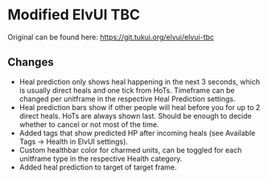 # Modified ElvUI TBC
Original can be found here: https://git.tukui.org/elvui/elvui-tbc

## Changes
* Heal prediction only shows heal happening in the next 3 seconds, which is usually direct heals and one tick from HoTs. Timeframe can be changed per unitframe in the respective Heal Prediction settings.
* Heal prediction bars show if other people will heal before you for up to 2 direct heals. HoTs are always shown last. Should be enough to decide whether to cancel or not most of the time.
* Added tags that show predicted HP after incoming heals (see Available Tags -> Health in ElvUI settings).
* Custom healthbar color for charmed units, can be toggled for each unitframe type in the respective Health category.
* Added heal prediction to target of target frame.